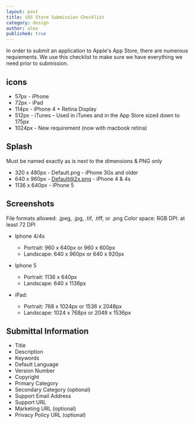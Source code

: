 ```yaml
---
layout: post
title: iOS Store Submission Checklist
category: design
author: alex
published: true
---
```


In order to submit an application to Apple's App Store, there are numerous requiements.  We use this checklist to make sure we have everything we need prior to submission.

## icons
* 57px - iPhone
* 72px - iPad
* 114px - iPhone 4 + Retina Display
* 512px - iTunes – Used in iTunes and in the App Store sized down to 175px
* 1024px - New requirement (now with macbook retina)

## Splash 
Must be named exactly as is next to the dimensions & PNG only

* 320 x 480px - Default.png - iPhone 3Gs and older
* 640 x 960px - Default@2x.png - iPhone 4 & 4s
* 1136 x 640px - iPhone 5

## Screenshots
File formats allowed: .jpeg, .jpg, .tif, .tiff, or .png
Color space: RGB
DPI: at least 72 DPI

* Iphone 4/4s
	* Portrait: 960 x 640px or 960 x 600px
	* Landscape: 640 x 960px or 640 x 920px

* Iphone 5
	* Portrait: 1136 x 640px
	* Landscape: 640 x 1136px

* iPad:
	* Portrait: 768 x 1024px or 1536 x 2048px
	* Landscape: 1024 x 768px or 2048 x 1536px

## Submittal Information
* Title
* Description
* Keywords
* Default Language
* Version Number
* Copyright
* Primary Category
* Secondary Category (optional)
* Support Email Address
* Support URL
* Marketing URL (optional)
* Privacy Policy URL (optional)
